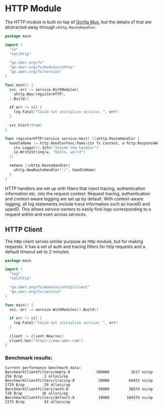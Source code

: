 # HTTP Module

The HTTP module is built on top of [Gorilla Mux](https://github.com/gorilla/mux),
but the details of that are abstracted away through `uhttp.RouteHandler`.

```go
package main

import (
  "io"
  "net/http"

  "go.uber.org/fx"
  "go.uber.org/fx/modules/uhttp"
  "go.uber.org/fx/service"
)

func main() {
  svc, err := service.WithModules(
    uhttp.New(registerHTTP),
  ).Build()

  if err != nil {
    log.Fatal("Could not initialize service: ", err)
  }

  svc.Start(true)
}

func registerHTTP(service service.Host) []uhttp.RouteHandler {
  handleHome := http.HandlerFunc(func(ctx fx.Context, w http.ResponseWriter, r *http.Request) {
    ctx.Logger().Info("Inside the handler")
    io.WriteString(w, "Hello, world")
  })

  return []uhttp.RouteHandler{
    uhttp.NewRouteHandler("/", handleHome)
  }
}
```

HTTP handlers are set up with filters that inject tracing, authentication information etc. into the
request context. Request tracing, authentication and context-aware logging are set up by default.
With context-aware logging, all log statements include trace information such as traceID and spanID.
This allows service owners to easily find logs corresponding to a request within and even across services.

## HTTP Client

The http client serves similar purpose as http module, but for making requests. 
It has a set of auth and tracing filters for http requests and a default timeout set to 2 minutes. 

```go
package main

import (
  "log"
  "net/http"

  "go.uber.org/fx/modules/uhttp/client"
  "go.uber.org/fx/service"
)

func main() {
  svc, err := service.WithModules().Build()

  if err != nil {
    log.Fatal("Could not initialize service: ", err)
  }

  client := client.New(svc)
  client.Get("https://www.uber.com")
}
``` 

### Benchmark results:
```
Current performance benchmark data:
BenchmarkClientFilters/empty-8         	  500000	      3517 ns/op	     256 B/op	       2 allocs/op
BenchmarkClientFilters/tracing-8       	   20000	     64421 ns/op	    1729 B/op	      29 allocs/op
BenchmarkClientFilters/auth-8          	   50000	     36574 ns/op	     728 B/op	      16 allocs/op
BenchmarkClientFilters/default-8       	   10000	    104374 ns/op	    2275 B/op	      43 allocs/op
```